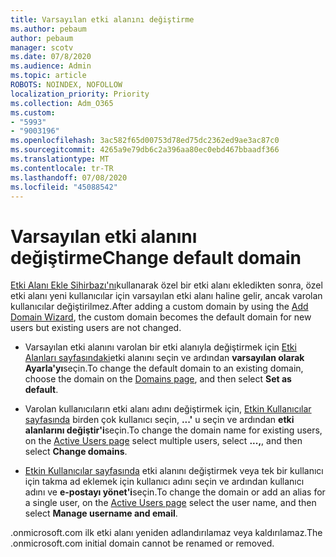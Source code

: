 ```yaml
---
title: Varsayılan etki alanını değiştirme
ms.author: pebaum
author: pebaum
manager: scotv
ms.date: 07/8/2020
ms.audience: Admin
ms.topic: article
ROBOTS: NOINDEX, NOFOLLOW
localization_priority: Priority
ms.collection: Adm_O365
ms.custom:
- "5993"
- "9003196"
ms.openlocfilehash: 3ac582f65d00753d78ed75dc2362ed9ae3ac87c0
ms.sourcegitcommit: 4265a9e79db6c2a396aa80ec0ebd467bbaadf366
ms.translationtype: MT
ms.contentlocale: tr-TR
ms.lasthandoff: 07/08/2020
ms.locfileid: "45088542"
---
```

# <a name="change-default-domain"></a><span data-ttu-id="04415-102">Varsayılan etki alanını değiştirme</span><span class="sxs-lookup"><span data-stu-id="04415-102">Change default domain</span></span>

<span data-ttu-id="04415-103">[Etki Alanı Ekle Sihirbazı'nı](https://portal.office.com/adminportal/home#/Domains/Wizard)kullanarak özel bir etki alanı ekledikten sonra, özel etki alanı yeni kullanıcılar için varsayılan etki alanı haline gelir, ancak varolan kullanıcılar değiştirilmez.</span><span class="sxs-lookup"><span data-stu-id="04415-103">After adding a custom domain by using the [Add Domain Wizard](https://portal.office.com/adminportal/home#/Domains/Wizard), the custom domain becomes the default domain for new users but existing users are not changed.</span></span>

- <span data-ttu-id="04415-104">Varsayılan etki alanını varolan bir etki alanıyla değiştirmek için [Etki Alanları sayfasındaki](https://admin.microsoft.com/Adminportal/Home#/Domains)etki alanını seçin ve ardından **varsayılan olarak Ayarla'yı**seçin.</span><span class="sxs-lookup"><span data-stu-id="04415-104">To change the default domain to an existing domain, choose the domain on the [Domains page](https://admin.microsoft.com/Adminportal/Home#/Domains), and then select **Set as default**.</span></span>

- <span data-ttu-id="04415-105">Varolan kullanıcıların etki alanı adını değiştirmek için, [Etkin Kullanıcılar sayfasında](https://admin.microsoft.com/Adminportal/Home#/users) birden çok kullanıcı seçin, **...'** u seçin ve ardından **etki alanlarını değiştir'i**seçin.</span><span class="sxs-lookup"><span data-stu-id="04415-105">To change the domain name for existing users, on the  [Active Users page](https://admin.microsoft.com/Adminportal/Home#/users) select multiple users, select  **...,**, and then select  **Change domains**.</span></span>

- <span data-ttu-id="04415-106">[Etkin Kullanıcılar sayfasında](https://admin.microsoft.com/Adminportal/Home#/users) etki alanını değiştirmek veya tek bir kullanıcı için takma ad eklemek için kullanıcı adını seçin ve ardından kullanıcı adını ve **e-postayı yönet'i**seçin.</span><span class="sxs-lookup"><span data-stu-id="04415-106">To change the domain or add an alias for a single user, on the [Active Users page](https://admin.microsoft.com/Adminportal/Home#/users) select the user name, and then select  **Manage username and email**.</span></span>

<span data-ttu-id="04415-107">.onmicrosoft.com ilk etki alanı yeniden adlandırılamaz veya kaldırılamaz.</span><span class="sxs-lookup"><span data-stu-id="04415-107">The .onmicrosoft.com initial domain cannot be renamed or removed.</span></span>